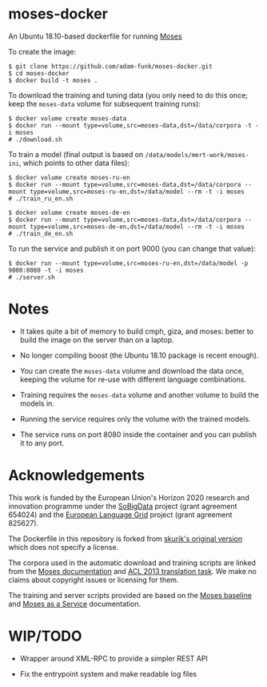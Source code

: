 # moses-docker
An Ubuntu 18.10-based dockerfile for running [Moses](http://www.statmt.org/moses)

To create the image:

    $ git clone https://github.com/adam-funk/moses-docker.git
    $ cd moses-docker
    $ docker build -t moses .

To download the training and tuning data (you only need to do this once; keep the `moses-data` volume for subsequent training runs):

    $ docker volume create moses-data
    $ docker run --mount type=volume,src=moses-data,dst=/data/corpora -t -i moses
    # ./download.sh

To train a model (final output is based on `/data/models/mert-work/moses-ini`, which points to other data files):
   
    $ docker volume create moses-ru-en
    $ docker run --mount type=volume,src=moses-data,dst=/data/corpora --mount type=volume,src=moses-ru-en,dst=/data/model --rm -t -i moses
    # ./train_ru_en.sh

    $ docker volume create moses-de-en
    $ docker run --mount type=volume,src=moses-data,dst=/data/corpora --mount type=volume,src=moses-de-en,dst=/data/model --rm -t -i moses
    # ./train_de_en.sh

To run the service and publish it on port 9000 (you can change that value):

    $ docker run --mount type=volume,src=moses-ru-en,dst=/data/model -p 9000:8080 -t -i moses
    # ./server.sh

# Notes

- It takes quite a bit of memory to build cmph, giza, and moses: better to build the image on the server than on a laptop.

- No longer compiling boost (the Ubuntu 18.10 package is recent enough).

- You can create the `moses-data` volume and download the data once, keeping the volume for re-use with different language combinations.

- Training requires the `moses-data` volume and another volume to build the models in.

- Running the service requires only the volume with the trained models.

- The service runs on port 8080 inside the container and you can publish it to any port.

# Acknowledgements

This work is funded by the European Union's Horizon 2020 research and innovation programme under the
[SoBigData](http://sobigdata.eu/) project (grant agreement 654024) and the
[European Language Grid](https://www.european-language-grid.eu/) project (grant agreement 825627).

The Dockerfile in this repository is forked from
[skurik's original version](https://github.com/skurik/moses-docker) which does not specify a license.

The corpora used in the automatic download and training scripts are linked from the
[Moses documentation](http://www.statmt.org/moses/?n=Moses.LinksToCorpora) and
[ACL 2013 translation task](http://www.statmt.org/wmt13/translation-task.html).
We make no claims about copyright issues or licensing for them.

The training and server scripts provided are based on the
[Moses baseline](http://www.statmt.org/moses/?n=Moses.Baseline) and
[Moses as a Service](http://www.statmt.org/moses/?n=Advanced.Moses) documentation.

# WIP/TODO

- Wrapper around XML-RPC to provide a simpler REST API

- Fix the entrypoint system and make readable log files

